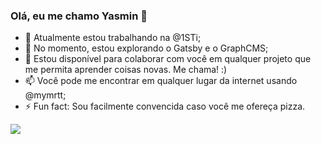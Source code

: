 ### Olá, eu me chamo Yasmin 👋

- 🔭 Atualmente estou trabalhando na @1STi;
- 🌱 No momento, estou explorando o Gatsby e o GraphCMS;
- 👯 Estou disponível para colaborar com você em qualquer projeto que me permita aprender coisas novas. Me chama! :)
- 📫 Você pode me encontrar em qualquer lugar da internet usando @mymrtt;
- ⚡ Fun fact: Sou facilmente convencida caso você me ofereça pizza.

<img src="https://github-readme-stats.vercel.app/api/top-langs/?username=mymrtt&layout=compact)](https://github.com/mymrtt/github-readme-stats" />
